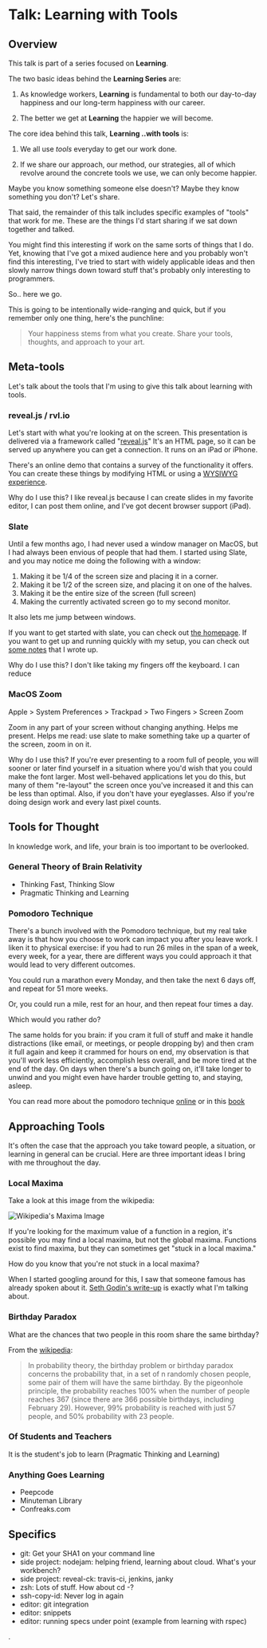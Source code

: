 # Talk: Learning with Tools
## Overview

This talk is part of a series focused on **Learning**.

The two basic ideas behind the **Learning Series** are:

1. As knowledge workers, **Learning** is fundamental to both our
   day-to-day happiness and our long-term happiness with our career.

2. The better we get at **Learning** the happier we will become.

The core idea behind this talk, **Learning ..with tools** is:

1. We all use *tools* everyday to get our work done.

1. If we share our approach, our method, our strategies, all of which
   revolve around the concrete tools we use, we can only become
   happier.

Maybe you know something someone else doesn't? Maybe they know
something you don't? Let's share.

That said, the remainder of this talk includes specific examples of
"tools" that work for me. These are the things I'd start sharing if we
sat down together and talked.

You might find this interesting if work on the same sorts of things
that I do. Yet, knowing that I've got a mixed audience here and you
probably won't find this interesting, I've tried to start with widely
applicable ideas and then slowly narrow things down toward stuff
that's probably only interesting to programmers.

So.. here we go.

This is going to be intentionally wide-ranging and quick, but if you
remember only one thing, here's the punchline:

> Your happiness stems from what you create. Share your tools,
> thoughts, and approach to your art.

## Meta-tools

Let's talk about the tools that I'm using to give this talk about
learning with tools.

### reveal.js / rvl.io

Let's start with what you're looking at on the screen. This
presentation is delivered via a framework called
"[reveal.js][reveal-js-home]" It's an HTML page, so it can be served
up anywhere you can get a connection. It runs on an iPad or iPhone.

There's an online demo that contains a survey of the functionality it
offers. You can create these things by modifying HTML or using a
[WYSIWYG experience][rvl-io-home].

Why do I use this? I like reveal.js because I can create slides in my
favorite editor, I can post them online, and I've got decent browser
support (iPad).

### Slate

Until a few months ago, I had never used a window manager on MacOS,
but I had always been envious of people that had them. I started using
Slate, and you may notice me doing the following with a window:

1. Making it be 1/4 of the screen size and placing it in a corner.
1. Making it be 1/2 of the screen size, and placing it on one of the
   halves.
1. Making it be the entire size of the screen (full screen)
1. Making the currently activated screen go to my second monitor.

It also lets me jump between windows.

If you want to get started with slate, you can check out
[the homepage][slate-home]. If you want to get up and running quickly
with my setup, you can check out
[some notes][getting-started-with-slate] that I wrote up.

Why do I use this? I don't like taking my fingers off the keyboard. I
can reduce

### MacOS Zoom

Apple > System Preferences > Trackpad > Two Fingers > Screen Zoom

Zoom in any part of your screen without changing anything. Helps me
present. Helps me read: use slate to make something take up a quarter
of the screen, zoom in on it.

Why do I use this? If you're ever presenting to a room full of people,
you will sooner or later find yourself in a situation where you'd wish
that you could make the font larger. Most well-behaved applications
let you do this, but many of them "re-layout" the screen once you've
increased it and this can be less than optimal. Also, if you don't
have your eyeglasses. Also if you're doing design work and every last
pixel counts.

## Tools for Thought

In knowledge work, and life, your brain is too important to be
overlooked.

### General Theory of Brain Relativity

* Thinking Fast, Thinking Slow
* Pragmatic Thinking and Learning

### Pomodoro Technique

There's a bunch involved with the Pomodoro technique, but my real take
away is that how you choose to work can impact you after you leave
work. I liken it to physical exercise: if you had to run 26 miles in
the span of a week, every week, for a year, there are different ways
you could approach it that would lead to very different outcomes.

You could run a marathon every Monday, and then take the next 6 days
off, and repeat for 51 more weeks.

Or, you could run a mile, rest for an hour, and then repeat four times
a day.

Which would you rather do?

The same holds for you brain: if you cram it full of stuff and make it
handle distractions (like email, or meetings, or people dropping by)
and then cram it full again and keep it crammed for hours on end, my
observation is that you'll work less efficiently, accomplish less
overall, and be more tired at the end of the day. On days when there's
a bunch going on, it'll take longer to unwind and you might even have
harder trouble getting to, and staying, asleep.

You can read more about the pomodoro technique
[online](http://www.pomodorotechnique.com/) or in this
[book](http://pragprog.com/book/snfocus/pomodoro-technique-illustrated)

## Approaching Tools

It's often the case that the approach you take toward people, a
situation, or learning in general can be crucial. Here are three
important ideas I bring with me throughout the day.

### Local Maxima

Take a look at this image from the wikipedia:

![Wikipedia's Maxima Image][wikipedia-extrema-png]

If you're looking for the maximum value of a function in a region,
it's possible you may find a local maxima, but not the global maxima.
Functions exist to find maxima, but they can sometimes get "stuck in a
local maxima."

How do you know that you're not stuck in a local maxima?

When I started googling around for this, I saw that someone famous has
already spoken about it. [Seth Godin's write-up][seth-godin-local-max]
is exactly what I'm talking about.

### Birthday Paradox

What are the chances that two people in this room share the same
birthday?

From the [wikipedia](http://en.wikipedia.org/wiki/Birthday_problem):

> In probability theory, the birthday problem or birthday paradox
> concerns the probability that, in a set of n randomly chosen people,
> some pair of them will have the same birthday. By the pigeonhole
> principle, the probability reaches 100% when the number of people
> reaches 367 (since there are 366 possible birthdays, including
> February 29). However, 99% probability is reached with just 57
> people, and 50% probability with 23 people.

### Of Students and Teachers

It is the student's job to learn (Pragmatic Thinking and Learning)

### Anything Goes Learning

 * Peepcode
 * Minuteman Library
 * Confreaks.com

## Specifics

* git: Get your SHA1 on your command line
* side project: nodejam: helping friend, learning about cloud. What's
  your workbench?
* side project: reveal-ck: travis-ci, jenkins, janky
* zsh: Lots of stuff. How about cd -?
* ssh-copy-id: Never log in again
* editor: git integration
* editor: snippets
* editor: running specs under point (example from learning with rspec)


[reveal-js-home]: http://lab.hakim.se/reveal-js/
[rvl-io-home]: http://www.rvl.io/
[slate-home]: https://github.com/jigish/slate
[getting-started-with-slate]: https://github.com/jedcn/getting-started-with-slate
[wikipedia-extrema-png]: http://upload.wikimedia.org/wikipedia/commons/thumb/6/68/Extrema_example_original.svg/500px-Extrema_example_original.svg.png
[seth-godin-local-max]: http://sethgodin.typepad.com/seths_blog/2005/11/understanding_l.html

.
